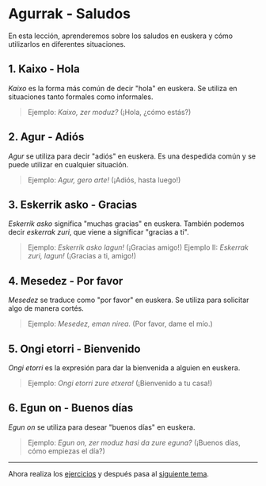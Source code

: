 # Agurrak - Saludos
En esta lección, aprenderemos sobre los saludos en euskera y cómo utilizarlos en diferentes situaciones.

## 1. Kaixo - Hola
_Kaixo_ es la forma más común de decir "hola" en euskera. Se utiliza en situaciones tanto formales como informales.
> Ejemplo: _Kaixo, zer moduz?_ (¡Hola, ¿cómo estás?)

## 2. Agur - Adiós
_Agur_ se utiliza para decir "adiós" en euskera. Es una despedida común y se puede utilizar en cualquier situación.
> Ejemplo: _Agur, gero arte!_ (¡Adiós, hasta luego!)

## 3. Eskerrik asko - Gracias
_Eskerrik asko_ significa "muchas gracias" en euskera. También podemos decir _eskerrak zuri_, que viene a significar "gracias a ti".
> Ejemplo: _Eskerrik asko lagun!_ (¡Gracias amigo!)
> Ejemplo II: _Eskerrak zuri, lagun!_ (¡Gracias a ti, amigo!)

## 4. Mesedez - Por favor
_Mesedez_ se traduce como "por favor" en euskera. Se utiliza para solicitar algo de manera cortés.
> Ejemplo: _Mesedez, eman nirea._ (Por favor, dame el mío.)

## 5. Ongi etorri - Bienvenido
_Ongi etorri_ es la expresión para dar la bienvenida a alguien en euskera.
> Ejemplo: _Ongi etorri zure etxera!_ (¡Bienvenido a tu casa!)

## 6. Egun on - Buenos días
_Egun on_ se utiliza para desear "buenos días" en euskera.
> Ejemplo: _Egun on, zer moduz hasi da zure eguna?_ (¡Buenos días, cómo empiezas el día?)

---

Ahora realiza los [ejercicios](/3_saludos/ejerciciosSaludos.pdf) y después pasa al [siguiente tema](/4_numeros/README.md).

